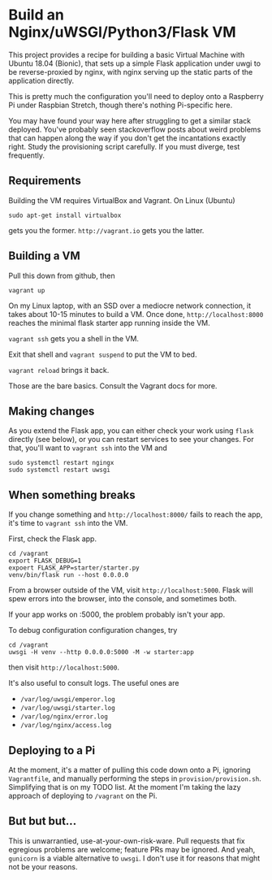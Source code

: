 # Build an Nginx/uWSGI/Python3/Flask VM

This project provides a recipe for building a basic Virtual Machine
with Ubuntu 18.04 (Bionic),
that sets up a simple Flask application under uwgi to be
reverse-proxied by nginx, with nginx serving up the static parts
of the application directly.

This is pretty much the configuration you'll need to deploy onto
a Raspberry Pi under Raspbian Stretch, though there's nothing
Pi-specific here.

You may have found your way here after struggling to get a similar stack
deployed. You've probably seen stackoverflow posts about weird problems
that can happen along the way if you don't get the incantations exactly right.
Study the provisioning script carefully. If you must diverge, test frequently.  

## Requirements

Building the VM requires VirtualBox and Vagrant. On Linux (Ubuntu)

    sudo apt-get install virtualbox

gets you the former. `http://vagrant.io` gets you the latter.

## Building a VM

Pull this down from github, then

    vagrant up

On my Linux laptop, with an SSD over a mediocre network connection,
it takes about 10-15 minutes to build a VM.
Once done, `http://localhost:8000` reaches the minimal flask starter
app running inside the VM.

 `vagrant ssh` gets you a shell in the VM.

Exit that shell and `vagrant suspend` to put the VM to bed.

`vagrant reload` brings it back.

Those are the bare basics. Consult the Vagrant docs for more.

## Making changes

As you extend the Flask app, you can either check your work using `flask`
directly (see below), or you can restart services to see your changes.
For that, you'll want to `vagrant ssh` into the VM
and

    sudo systemctl restart ngingx
    sudo systemctl restart uwsgi

## When something breaks

If you change something and `http://localhost:8000/` fails to reach the app,
it's time to `vagrant ssh` into the VM.

First, check the Flask app.

    cd /vagrant
    export FLASK_DEBUG=1
    expoert FLASK_APP=starter/starter.py
    venv/bin/flask run --host 0.0.0.0

From a browser outside of the VM, visit `http://localhost:5000`.
Flask will spew errors into the browser, into the console, and sometimes both.

If your app works on :5000, the problem probably isn't your app.

To debug configuration configuration changes, try

    cd /vagrant
    uwsgi -H venv --http 0.0.0.0:5000 -M -w starter:app

then visit `http://localhost:5000`.

It's also useful to consult logs. The useful ones are

  * `/var/log/uwsgi/emperor.log`
  * `/var/log/uwsgi/starter.log`
  * `/var/log/nginx/error.log`
  * `/var/log/nginx/access.log`

## Deploying to a Pi

At the moment, it's a matter of pulling this code down onto a Pi,
ignoring `Vagrantfile`,
and manually performing the steps in `provision/provision.sh`.
Simplifying that is on my TODO list.
At the moment I'm taking the lazy approach of deploying to `/vagrant` on the Pi.

## But but but...

This is unwarrantied, use-at-your-own-risk-ware.
Pull requests that fix egregious problems are welcome;
feature PRs may be ignored.
And yeah, `gunicorn` is a viable alternative to `uwsgi`. I don't use it for reasons that might not be your reasons.

